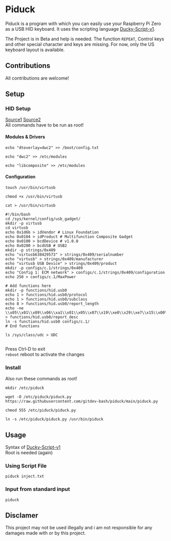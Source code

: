 # Piduck
Piduck is a program with which you can easily use your Raspberry Pi Zero as a USB HID keyboard. It uses the scripting language [Ducky-Script-v1].

The Project is in Beta and help is needed.
The function `REPEAT`, Control keys and other special character and keys are missing. For now, only the US keyboard layout is available.

## Contributions
All contributions are welcome!
## Setup
### HID Setup
[Source1][Hid-setup-source1]
[Source2][Hid-setup-source2]  
All commands have to be run as root!
#### Modules & Drivers
`echo "dtoverlay=dwc2" >> /boot/config.txt`

`echo "dwc2" >> /etc/modules`

`echo "libcomposite" >> /etc/modules`
#### Configuration
`touch /usr/bin/virtusb`

`chmod +x /usr/bin/virtusb`

`cat > /usr/bin/virtusb`
```
#!/bin/bash
cd /sys/kernel/config/usb_gadget/
mkdir -p virtusb
cd virtusb
echo 0x1d6b > idVendor # Linux Foundation
echo 0x0104 > idProduct # Multifunction Composite Gadget
echo 0x0100 > bcdDevice # v1.0.0
echo 0x0200 > bcdUSB # USB2
mkdir -p strings/0x409
echo "virtusb638429573" > strings/0x409/serialnumber
echo "virtusb" > strings/0x409/manufacturer
echo "virtusb USB Device" > strings/0x409/product
mkdir -p configs/c.1/strings/0x409
echo "Config 1: ECM network" > configs/c.1/strings/0x409/configuration
echo 250 > configs/c.1/MaxPower

# Add functions here
mkdir -p functions/hid.usb0
echo 1 > functions/hid.usb0/protocol
echo 1 > functions/hid.usb0/subclass
echo 8 > functions/hid.usb0/report_length
echo -ne \\x05\\x01\\x09\\x06\\xa1\\x01\\x05\\x07\\x19\\xe0\\x29\\xe7\\x15\\x00\\x25\\x01\\x75\\x01\\x95\\x08\\x81\\x02\\x95\\x01\\x75\\x08\\x81\\x03\\x95\\x05\\x75\\x01\\x05\\x08\\x19\\x01\\x29\\x05\\x91\\x02\\x95\\x01\\x75\\x03\\x91\\x03\\x95\\x06\\x75\\x08\\x15\\x00\\x25\\x65\\x05\\x07\\x19\\x00\\x29\\x65\\x81\\x00\\xc0 > functions/hid.usb0/report_desc
ln -s functions/hid.usb0 configs/c.1/
# End functions

ls /sys/class/udc > UDC


```  
Press Ctrl-D to exit  
`reboot` reboot to activate the changes
### Install
Also run these commands as root!

`mkdir /etc/piduck`

`wget -O /etc/piduck/piduck.py https://raw.githubusercontent.com/gitdev-bash/piduck/main/piduck.py`

`chmod 555 /etc/piduck/piduck.py`

`ln -s /etc/piduck/piduck.py /usr/bin/piduck`
## Usage
Syntax of [Ducky-Script-v1][Ducky-Script-v1-Syntax]  
Root is needed (again)
### Using Script File
`piduck inject.txt`
### Input from standard input
`piduck`

## Disclamer
This project may not be used illegally and i am not responsible for any damages made with or by this project.

[Ducky-Script-v1-Syntax]: https://github.com/hak5darren/USB-Rubber-Ducky/wiki/Duckyscript
[Ducky-Script-v1]: https://github.com/hak5darren/USB-Rubber-Ducky/wiki
[Hid-setup-source1]: https://randomnerdtutorials.com/raspberry-pi-zero-usb-keyboard-hid/
[Hid-setup-source2]: https://www.isticktoit.net/?p=1383

